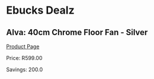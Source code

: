 
# Ebucks Dealz
## Alva: 40cm Chrome Floor Fan - Silver
[Product Page](https://www.ebucks.com/web/shop/productSelected.do?prodId=706205278&catId=704982758)

Price: R599.00

Savings: 200.0


	